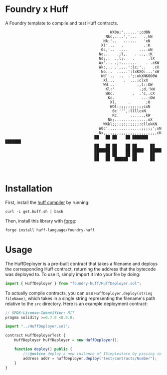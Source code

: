 # Foundry x Huff

A Foundry template to compile and test Huff contracts.

```
                                               WX0o;'......';cd0N                                
                                             Nkc,....','...   .,kN                              
                                            Nk:'..   ......   'xN                               
                                           Xl'...   .         .:K                                
                                           0c,'..  ....     ....oN                            
                                          No...   .;l,.   . ..,.:K                              
                                          Nd;,.  .,l;.   .      .lX                           
                                          Wx'... .;:.......    . .cKW                            
                                          Wk:,.. .',...':lc;'..   .cX                            
                                           No...  .....':lxKXO:...'xW                            
                                           Wd''..  ..  .';:okXNK0O0W                           
                                            Xl...    .  ...;clxX                               
                                            Wd...          .,l::OW                              
                                             Kl:'           .;d,'kW                           
                                             WKc.        .  .'c,.cX                             
                                              Kc.            ...:OW                             
                                               Xl.     .       ;0                                
                                               WOl:;;;;;;;;;;;cxN                                
                                                0c'''',:llllcxN                                 
                                                Kc.     ......,kW                                
                                              Nk;...............oX                               
                                            WXkl;;;;;:;;;;;;:cllokKN                             
                                          W0c'...............;;;;;';xN                          
                                          Nx,,,,,,,,,,,,,,,,,,,,,,,,cK                           
                                        ██   ██ ██    ██ ███████ ███████
                                        ██   ██ ██    ██ ██      ██
                                        ███████ ██    ██ █████   █████
                                        ██   ██ ██    ██ ██      ██
                                        ██   ██  ██████  ██      ██
```

<br>

# Installation

First, install the [huff compiler](https://github.com/huff-language/huff-rs) by running:
```
curl -L get.huff.sh | bash
```

Then, install this library with [forge](https://github.com/foundry-rs/foundry):
```
forge install huff-language/foundry-huff
```


# Usage

The HuffDeployer is a pre-built contract that takes a filename and deploys the corresponding Huff contract, returning the address that the bytecode was deployed to. To use it, simply import it into your file by doing:

```js
import { HuffDeployer } from "foundry-huff/HuffDeployer.sol";
```

To actually compile contracts, you can use `HuffDeployer.deploy(string fileName)`, which takes in a single string representing the filename's path relative to the `src` directory. Here is an example deployment contract:

```js
// SPDX-License-Identifier: MIT
pragma solidity >=0.7.0 <0.9.0;

import "../HuffDeployer.sol";

contract HuffDeployerTest {
    HuffDeployer huffDeployer = new HuffDeployer();

    function deploy() public {
        ///@notice deploy a new instance of ISimplestore by passing in the address of the deployed Huff contract
        address addr = huffDeployer.deploy("test/contracts/Number");
    }
}
```
